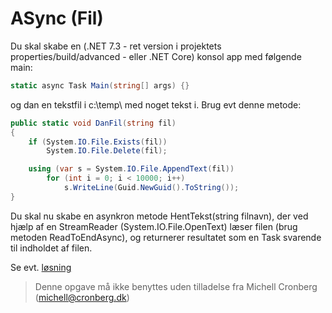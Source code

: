 ﻿# ASync (Fil)

Du skal skabe en (.NET 7.3 - ret version i projektets properties/build/advanced - eller .NET Core) konsol app med følgende main:

```csharp
static async Task Main(string[] args) {}
```

og dan en tekstfil i c:\temp\ med noget tekst i. Brug evt denne metode:

```csharp
public static void DanFil(string fil)
{
    if (System.IO.File.Exists(fil))
        System.IO.File.Delete(fil);

    using (var s = System.IO.File.AppendText(fil))
        for (int i = 0; i < 10000; i++)
            s.WriteLine(Guid.NewGuid().ToString());
}
```

Du skal nu skabe en asynkron metode HentTekst(string filnavn), der ved hjælp af en StreamReader (System.IO.File.OpenText) læser filen (brug metoden ReadToEndAsync), og returnerer resultatet som en Task<string> svarende til indholdet af filen. 

Se evt. [løsning](https://github.com/devcronberg/undervisning-cs-opgaver/blob/master/async-task/Program.cs)

<!-- footerstart -->
> Denne opgave må ikke benyttes uden tilladelse fra Michell Cronberg (michell@cronberg.dk)
<!-- footerslut -->
